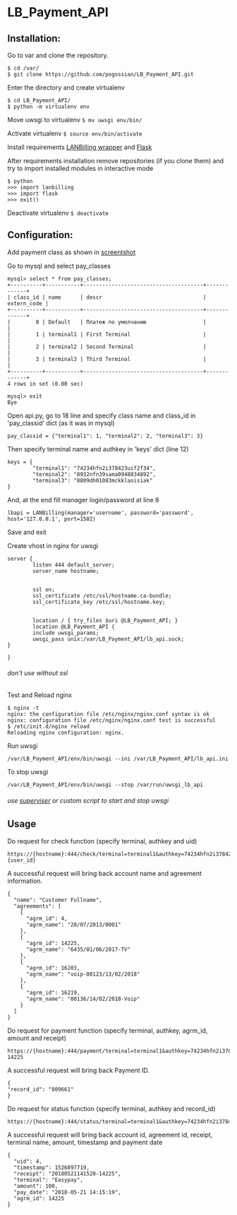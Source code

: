 # LB_Payment_API

## Installation:

Go to var and clone the repository.

```
$ cd /var/
$ git clone https://github.com/pogossian/LB_Payment_API.git
```

Enter the directory and create virtualenv
```
$ cd LB_Payment_API/
$ python -m virtualenv env
```

Move uwsgi to virtualenv
`$ mv uwsgi env/bin/`

Activate virtualenv 
`$ source env/bin/activate`

Install requirements [LANBilling wrapper](https://github.com/brdk/lanbilling) and [Flask](https://github.com/pallets/flask)

After requirements installation remove repositories (if you clone them) and try to import installed modules in interactive mode

```
$ python
>>> import lanbilling
>>> import flask
>>> exit()
```

Deactivate virtualenv
`$ deactivate`

## Configuration:

Add payment class as shown in [screentshot](https://raw.githubusercontent.com/pogossian/LB_Payment_API/master/screenshots/lb_settings.png)

Go to mysql and select pay_classes

```
mysql> select * from pay_classes;
+----------+-----------+--------------------------------------+-------------+
| class_id | name      | descr                                | extern_code |
+----------+-----------+--------------------------------------+-------------+
|        0 | Default   | Платеж по умолчанию                  |             |
|        1 | terminal1 | First Terminal                       |             |
|        2 | terminal2 | Second Terminal                      |             |
|        3 | terminal3 | Third Terminal                       |             |
+----------+-----------+--------------------------------------+-------------+
4 rows in set (0.00 sec)

mysql> exit
Bye
```

Open api.py, go to 18 line and specify class name and class_id in 'pay_classid' dict (as it was in mysql)

```
pay_classid = {"terminal1": 1, "terminal2": 2, "terminal3": 3}
```

Then specify terminal name and authkey in 'keys' dict (line 12)

```
keys = {
		"terminal1": "74234hfn2i378423uif2f34",
		"terminal2": "8932nfn39sama0948834892",
		"terminal3": "8809dh01083mckklaoisiak"
}
```

And, at the end fill manager login/password at line 8

```
lbapi = LANBilling(manager='username', password='password', host='127.0.0.1', port=1502)
```

Save and exit

Create vhost in nginx for uwsgi

```
server {
        listen 444 default_server;
        server_name hostname;


        ssl on;
        ssl_certificate /etc/ssl/hostname.ca-bundle;
        ssl_certificate_key /etc/ssl/hostname.key;


        location / { try_files $uri @LB_Payment_API; }
        location @LB_Payment_API {
        include uwsgi_params;
        uwsgi_pass unix:/var/LB_Payment_API/lb_api.sock;
}

}
```
###### _don't use without ssl_

Test and Reload nginx 
```
$ nginx -t
nginx: the configuration file /etc/nginx/nginx.conf syntax is ok
nginx: configuration file /etc/nginx/nginx.conf test is successful
$ /etc/init.d/nginx reload
Reloading nginx configuration: nginx.
```

Run uwsgi
```
/var/LB_Payment_API/env/bin/uwsgi --ini /var/LB_Payment_API/lb_api.ini
```

To stop uwsgi
```
/var/LB_Payment_API/env/bin/uwsgi --stop /var/run/uwsgi_lb_api
```
###### _use [superviser](http://supervisord.org) or custom script to start and stop uwsgi_

## Usage

Do request for check function (specify terminal, authkey and uid)

```
https://{hostname}:444/check/terminal=terminal1&authkey=74234hfn2i378423uif2f34&uid={user_id}
```

A successful request will bring back account name and agreement information.

```
{
  "name": "Customer Fullname",
  "agreements": [
    {
      "agrm_id": 4,
      "agrm_name": "28/07/2013/0001"
    },
    {
      "agrm_id": 14225,
      "agrm_name": "6435/01/06/2017-TV"
    },
    {
      "agrm_id": 16203,
      "agrm_name": "voip-00123/13/02/2018"
    },
    {
      "agrm_id": 16219,
      "agrm_name": "00136/14/02/2018-Voip"
    }
  ]
}
```

Do request for payment function (specify terminal, authkey, agrm_id, amount and receipt)

```
https://{hostname}:444/payment/terminal=terminal1&authkey=74234hfn2i378423uif2f34&agrm_id=14225&amount=100&receipt=20180521141520-14225
```

A successful request will bring back Payment ID.
```
{
"record_id": "809661"
}
```

Do request for status function (specify terminal, authkey and record_id)

```
https://{hostname}:444/status/terminal=terminal1&authkey=74234hfn2i378423uif2f34&record_id=809661
```

A successful request will bring back account id, agreement id, receipt, terminal name, amount,
timestamp and payment date
```
{
  "uid": 4,
  "timestamp": 1526897719,
  "receipt": "20180521141520-14225",
  "terminal": "Easypay",
  "amount": 100,
  "pay_date": "2018-05-21 14:15:19",
  "agrm_id": 14225
}
```
